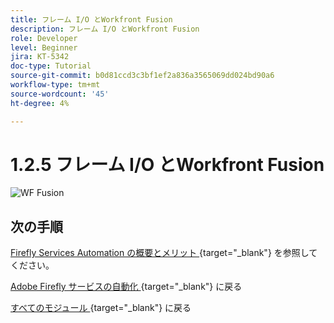 ```yaml
---
title: フレーム I/O とWorkfront Fusion
description: フレーム I/O とWorkfront Fusion
role: Developer
level: Beginner
jira: KT-5342
doc-type: Tutorial
source-git-commit: b0d81ccd3c3bf1ef2a836a3565069dd024bd90a6
workflow-type: tm+mt
source-wordcount: '45'
ht-degree: 4%

---
```


# 1.2.5 フレーム I/O とWorkfront Fusion

![WF Fusion](./images/wffc63.png)

## 次の手順

[Firefly Services Automation の概要とメリット ](./summary.md){target="_blank"} を参照してください。

[Adobe Firefly サービスの自動化 ](./automation.md){target="_blank"} に戻る

[ すべてのモジュール ](./../../../overview.md){target="_blank"} に戻る
